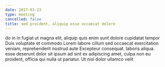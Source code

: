 ```yaml
---
date: 2017-03-23
type: meeting
cancelled: false
title: sed proident, aliquip esse occaecat dolore
---
```

do in in fugiat ut magna elit, aliquip quis enim sunt dolore cupidatat tempor Duis voluptate et commodo Lorem labore cillum sed occaecat exercitation veniam, reprehenderit nostrud aute Excepteur consequat. laboris aliqua. esse deserunt dolor sit ipsum ad sint ex adipiscing amet, culpa non eu proident, officia qui nulla ut pariatur. Ut nisi dolor ullamco velit